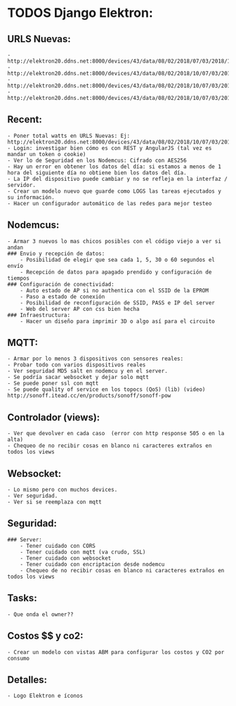 # TODOS Django Elektron:

## URLS Nuevas:
	- http://elektron20.ddns.net:8000/devices/43/data/08/02/2018/07/03/2018/1/50/1/
	- http://elektron20.ddns.net:8000/devices/43/data/08/02/2018/10/07/03/2018/20/1/10/1/
	- http://elektron20.ddns.net:8000/devices/43/data/08/02/2018/10/07/03/2018/20/perhour/1/10/1/
	- http://elektron20.ddns.net:8000/devices/43/data/08/02/2018/10/07/03/2018/20/perday/1/10/1/


## Recent:
	- Poner total watts en URLS Nuevas: Ej: http://elektron20.ddns.net:8000/devices/43/data/08/02/2018/10/07/03/2018/20/perday/1/10/1/
	- Login: investigar bien cómo es con REST y AngularJS (tal vez es mandar un token o cookie)
	- Ver lo de Seguridad en los Nodemcus: Cifrado con AES256
	- Hay un error en obtener los datos del día: si estamos a menos de 1 hora del siguiente día no obtiene bien los datos del día.
	- La IP del dispositivo puede cambiar y no se refleja en la interfaz / servidor.
	- Crear un modelo nuevo que guarde como LOGS las tareas ejecutados y su información.
	- Hacer un configurador automático de las redes para mejor testeo

## Nodemcus:
	- Armar 3 nuevos lo mas chicos posibles con el código viejo a ver si andan
	### Envio y recepción de datos:
		- Posibilidad de elegir que sea cada 1, 5, 30 o 60 segundos el envío
		- Recepción de datos para apagado prendido y configuración de tiempos
	### Configuración de conectividad:
		- Auto estado de AP si no authentica con el SSID de la EPROM
		- Paso a estado de conexión
		- Posibilidad de reconfiguración de SSID, PASS e IP del server
		- Web del server AP con css bien hecha
	### Infraestructura:
		- Hacer un diseño para imprimir 3D o algo así para el circuito

## MQTT:
	- Armar por lo menos 3 dispositivos con sensores reales:
	- Probar todo con varios dispositivos reales
	- Ver seguridad MD5 salt en nodemcu y en el server.
	- Se podría sacar websocket y dejar solo mqtt
	- Se puede poner ssl con mqtt
	- Se puede quality of service en los topocs (QoS) (lib) (video) http://sonoff.itead.cc/en/products/sonoff/sonoff-pow

## Controlador (views):
	- Ver que devolver en cada caso  (error con http response 505 o en la alta)
	- Chequeo de no recibir cosas en blanco ni caracteres extraños en todos los views

## Websocket:
	- Lo mismo pero con muchos devices.
	- Ver seguridad.
	- Ver si se reemplaza con mqtt

## Seguridad:
	### Server:
		- Tener cuidado con CORS
		- Tener cuidado con mqtt (va crudo, SSL)
		- Tener cuidado con websocket
		- Tener cuidado con encriptacion desde nodemcu
		- Chequeo de no recibir cosas en blanco ni caracteres extraños en todos los views

## Tasks:
	- Que onda el owner??

## Costos $$ y co2:
	- Crear un modelo con vistas ABM para configurar los costos y CO2 por consumo

## Detalles:
	- Logo Elektron e íconos
